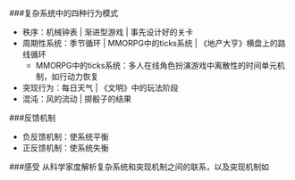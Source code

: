 ###复杂系统中的四种行为模式
- 秩序：机械钟表 | 渐进型游戏 | 事先设计好的关卡
- 周期性系统：季节循环 | MMORPG中的ticks系统 | 《地产大亨》横盘上的路线循环
    - MMORPG中的ticks系统：多人在线角色扮演游戏中离散性的时间单元机制，如行动力恢复
- 突现行为：每日天气 | 《文明》中的玩法阶段
- 混沌：风的流动 | 掷骰子的结果

###反馈机制
- 负反馈机制：使系统平衡
- 正反馈机制：使系统失衡

###感受
从科学家度解析复杂系统和突现机制之间的联系，以及突现机制如
